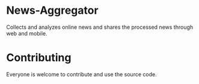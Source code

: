 # News-Aggregator
Collects and analyzes online news and shares the processed news through web and mobile.  

# Contributing
Everyone is welcome to contribute and use the source code.
